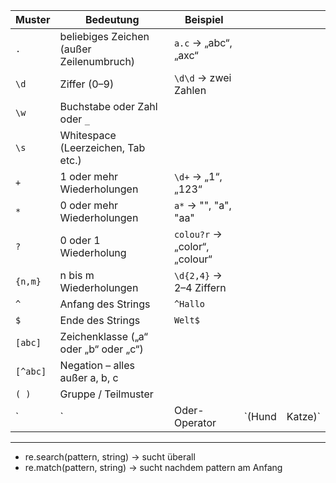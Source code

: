 | Muster   | Bedeutung                                | Beispiel                      |        |         |
| -------- | ---------------------------------------- | ----------------------------- | ------ | ------- |
| `.`      | beliebiges Zeichen (außer Zeilenumbruch) | `a.c` → „abc“, „axc“          |        |         |
| `\d`     | Ziffer (0–9)                             | `\d\d` → zwei Zahlen          |        |         |
| `\w`     | Buchstabe oder Zahl oder `_`             |                               |        |         |
| `\s`     | Whitespace (Leerzeichen, Tab etc.)       |                               |        |         |
| `+`      | 1 oder mehr Wiederholungen               | `\d+` → „1“, „123“            |        |         |
| `*`      | 0 oder mehr Wiederholungen               | `a*` → "", "a", "aa"          |        |         |
| `?`      | 0 oder 1 Wiederholung                    | `colou?r` → „color“, „colour“ |        |         |
| `{n,m}`  | n bis m Wiederholungen                   | `\d{2,4}` → 2–4 Ziffern       |        |         |
| `^`      | Anfang des Strings                       | `^Hallo`                      |        |         |
| `$`      | Ende des Strings                         | `Welt$`                       |        |         |
| `[abc]`  | Zeichenklasse („a“ oder „b“ oder „c“)    |                               |        |         |
| `[^abc]` | Negation – alles außer a, b, c           |                               |        |         |
| `( )`    | Gruppe / Teilmuster                      |                               |        |         |
| `        | `                                        | Oder-Operator                 | `(Hund | Katze)` |

---

- re.search(pattern, string) -> sucht überall
- re.match(pattern, string) -> sucht nachdem pattern am Anfang